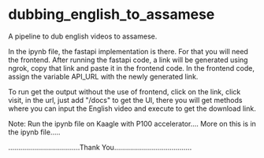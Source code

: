 # dubbing_english_to_assamese
A pipeline to dub english videos to assamese.


In the ipynb file, the fastapi implementation is there. For that you will need the frontend.
After running the fastapi code, a link will be generated using ngrok, copy that link and paste it in the frontend code.
In the frontend code, assign the variable API_URL with the newly generated link. 

To run get the output without the use of frontend, click on the link, click visit, in the url, just add "/docs" to get the UI, there you will get methods where you can input the English video and execute to get the download link.

Note: Run the ipynb file on Kaagle with P100 accelerator.... More on this is in the ipynb file.....


....................................Thank You.......................................
